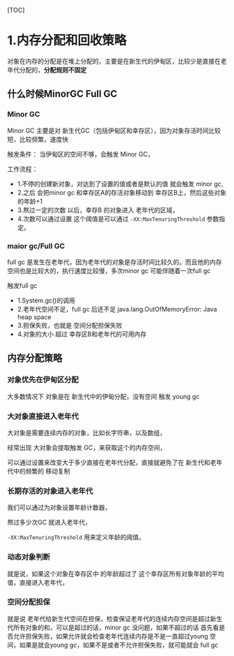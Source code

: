 [TOC]



# 1.内存分配和回收策略


对象在内存的分配是在堆上分配的，主要是在新生代的伊甸区，比较少是直接在老年代分配的，**分配规则不固定**



## 什么时候MinorGC  Full GC



### Minor GC  

Minor GC 主要是对 新生代GC（包括伊甸区和幸存区），因为对象存活时间比较短，比较频繁，速度快

触发条件： 当伊甸区的空间不够，会触发 Minor GC，

工作流程：

- 1.不停的创建新对象，对达到了设置的值或者是默认的值 就会触发 minor gc,
- 2.之后 会把minor gc  和幸存区A的存活对象移动到 幸存区B上，然后这些对象的年龄+1
- 3.熬过一定的次数 以后，幸存B 的对象进入 老年代的区域，
- 4.次数可以通过设置  这个阈值是可以通过 `-XX:MaxTenuringThreshold` 参数指定。





### maior gc/Full GC

full gc 是发生在老年代，因为老年代的对象是存活时间比较久的。而且他的内存空间也是比较大的，执行速度比较慢，多次minor gc 可能伴随着一次full gc

触发full gc 

- 1.System.gc()的调用
- 2.老年代空间不足，full gc 后还不足 java.lang.OutOfMemoryError: Java heap space
- 3.担保失败，也就是 空间分配担保失败
- 4.对象的大小 超过 幸存区B和老年代的可用内存











## 内存分配策略



### 对象优先在伊甸区分配



大多数情况下  对象是在 新生代中的伊甸分配，没有空间 触发 young gc



### 大对象直接进入老年代

大对象是需要连续内存的对象，比如长字符串，以及数组，

经常出现 大对象会提取触发 GC，来获取这个的内存空间，

可以通过设置来改变大于多少直接在老年代分配，直接就避免了在 新生代和老年代中的频繁的 移动复制



###  长期存活的对象进入老年代

我们可以通过为对象设置年龄计数器，

熬过多少次GC 就进入老年代，

`-XX:MaxTenuringThreshold` 用来定义年龄的阈值。



### 动态对象判断

就是说，如果这个对象在幸存区中 的年龄超过了 这个幸存区所有对象年龄的平均值，直接进入老年代，



### 空间分配担保

就是说 老年代给新生代空间在担保，检查保证老年代的连续内存空间是超过新生代所有对象的和，可以是超过的话，minor gc 没问题，如果不超过的话 首先看是否允许担保失败，如果允许就会检查老年代连续内存是不是一直超过young 空间，如果是就会young gc，如果不是或者不允许担保失败，就可能就会  full gc